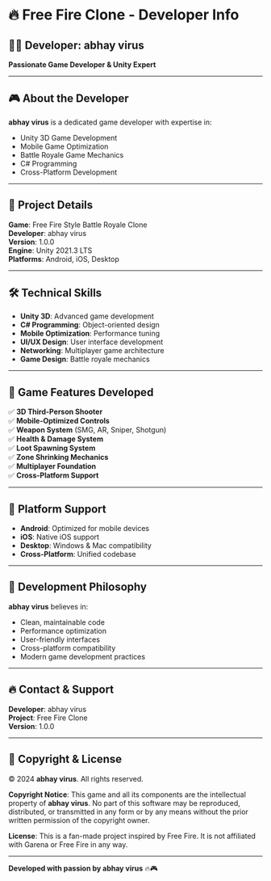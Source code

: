 # 🔥 Free Fire Clone - Developer Info

## 👨‍💻 **Developer: abhay virus**

**Passionate Game Developer & Unity Expert**

---

## 🎮 **About the Developer**

**abhay virus** is a dedicated game developer with expertise in:
- Unity 3D Game Development
- Mobile Game Optimization
- Battle Royale Game Mechanics
- C# Programming
- Cross-Platform Development

---

## 🚀 **Project Details**

**Game**: Free Fire Style Battle Royale Clone  
**Developer**: abhay virus  
**Version**: 1.0.0  
**Engine**: Unity 2021.3 LTS  
**Platforms**: Android, iOS, Desktop  

---

## 🛠️ **Technical Skills**

- **Unity 3D**: Advanced game development
- **C# Programming**: Object-oriented design
- **Mobile Optimization**: Performance tuning
- **UI/UX Design**: User interface development
- **Networking**: Multiplayer game architecture
- **Game Design**: Battle royale mechanics

---

## 🎯 **Game Features Developed**

✅ **3D Third-Person Shooter**  
✅ **Mobile-Optimized Controls**  
✅ **Weapon System** (SMG, AR, Sniper, Shotgun)  
✅ **Health & Damage System**  
✅ **Loot Spawning System**  
✅ **Zone Shrinking Mechanics**  
✅ **Multiplayer Foundation**  
✅ **Cross-Platform Support**  

---

## 📱 **Platform Support**

- **Android**: Optimized for mobile devices
- **iOS**: Native iOS support
- **Desktop**: Windows & Mac compatibility
- **Cross-Platform**: Unified codebase

---

## 🎨 **Development Philosophy**

**abhay virus** believes in:
- Clean, maintainable code
- Performance optimization
- User-friendly interfaces
- Cross-platform compatibility
- Modern game development practices

---

## 🔥 **Contact & Support**

**Developer**: abhay virus  
**Project**: Free Fire Clone  
**Version**: 1.0.0  

---

## 📄 **Copyright & License**

© 2024 **abhay virus**. All rights reserved.

**Copyright Notice**: This game and all its components are the intellectual property of **abhay virus**. No part of this software may be reproduced, distributed, or transmitted in any form or by any means without the prior written permission of the copyright owner.

**License**: This is a fan-made project inspired by Free Fire. It is not affiliated with Garena or Free Fire in any way.

---

**Developed with passion by abhay virus** 🔥🎮
